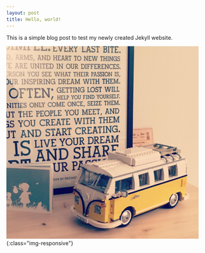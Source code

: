 ```yaml
---
layout: post
title: Hello, world!
---
```


This is a simple blog post to test my newly created Jekyll website.

![Lego Yellow Volkswagen T1 Camper Van](/images/lego-vw-t1-camper-van.jpg){:class="img-responsive"}